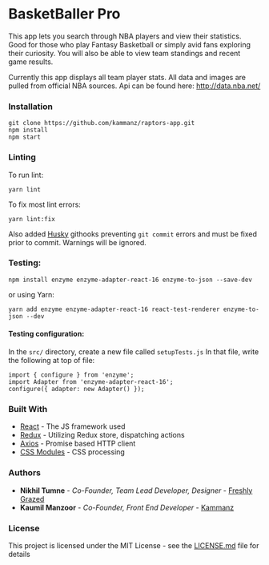 # BasketBaller Pro

This app lets you search through NBA players and view their statistics. Good for those who play Fantasy Basketball or simply avid fans exploring their curiosity. You will also be able to view team standings and recent game results.

Currently this app displays all team player stats. All data and images are pulled from official NBA sources. Api can be found here: http://data.nba.net/

### Installation

```
git clone https://github.com/kammanz/raptors-app.git
npm install
npm start
```

### Linting

To run lint:

```
yarn lint
```

To fix most lint errors:

```
yarn lint:fix
```

Also added [Husky](https://github.com/typicode/husky) githooks preventing `git commit` errors and must be fixed prior to commit. Warnings will be ignored.

### Testing:

```
npm install enzyme enzyme-adapter-react-16 enzyme-to-json --save-dev
```

or using Yarn:

```
yarn add enzyme enzyme-adapter-react-16 react-test-renderer enzyme-to-json --dev
```

#### Testing configuration:

In the `src/` directory, create a new file called `setupTests.js`
In that file, write the following at top of file:

```
import { configure } from 'enzyme';
import Adapter from 'enzyme-adapter-react-16';
configure({ adapter: new Adapter() });
```

### Built With

- [React](https://reactjs.org/) - The JS framework used
- [Redux](https://github.com/reduxjs/react-redux) - Utilizing Redux store, dispatching actions
- [Axios](https://github.com/axios/axios) - Promise based HTTP client
- [CSS Modules](https://github.com/css-modules/css-modules) - CSS processing

### Authors

- **Nikhil Tumne** - _Co-Founder, Team Lead Developer, Designer_ - [Freshly Grazed](http://freshlygrazed.com/)
- **Kaumil Manzoor** - _Co-Founder, Front End Developer_ - [Kammanz](http://kammanz.com/)

### License

This project is licensed under the MIT License - see the [LICENSE.md](https://www.mit.edu/~amini/LICENSE.md) file for details
